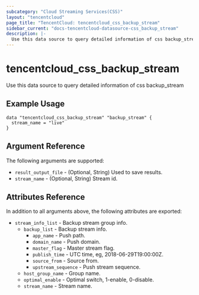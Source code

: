 ```yaml
---
subcategory: "Cloud Streaming Services(CSS)"
layout: "tencentcloud"
page_title: "TencentCloud: tencentcloud_css_backup_stream"
sidebar_current: "docs-tencentcloud-datasource-css_backup_stream"
description: |-
  Use this data source to query detailed information of css backup_stream
---
```


# tencentcloud_css_backup_stream

Use this data source to query detailed information of css backup_stream

## Example Usage

```hcl
data "tencentcloud_css_backup_stream" "backup_stream" {
  stream_name = "live"
}
```

## Argument Reference

The following arguments are supported:

* `result_output_file` - (Optional, String) Used to save results.
* `stream_name` - (Optional, String) Stream id.

## Attributes Reference

In addition to all arguments above, the following attributes are exported:

* `stream_info_list` - Backup stream group info.
  * `backup_list` - Backup stream info.
    * `app_name` - Push path.
    * `domain_name` - Push domain.
    * `master_flag` - Master stream flag.
    * `publish_time` - UTC time, eg, 2018-06-29T19:00:00Z.
    * `source_from` - Source from.
    * `upstream_sequence` - Push stream sequence.
  * `host_group_name` - Group name.
  * `optimal_enable` - Optimal switch, 1-enable, 0-disable.
  * `stream_name` - Stream name.



